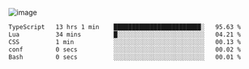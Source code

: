 ![image](https://github-profile-trophy.vercel.app/?username=CMOISDEAD&theme=darkhub&row=1&no-frame=true&margin-w=15&margin-h=15)
<!--START_SECTION:waka-->

```txt
TypeScript   13 hrs 1 min    ████████████████████████░   95.63 %
Lua          34 mins         █░░░░░░░░░░░░░░░░░░░░░░░░   04.21 %
CSS          1 min           ░░░░░░░░░░░░░░░░░░░░░░░░░   00.13 %
conf         0 secs          ░░░░░░░░░░░░░░░░░░░░░░░░░   00.02 %
Bash         0 secs          ░░░░░░░░░░░░░░░░░░░░░░░░░   00.01 %
```

<!--END_SECTION:waka--> 
